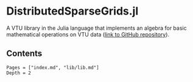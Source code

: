 # DistributedSparseGrids.jl

A VTU library in the Julia language that implements an algebra for basic mathematical operations on VTU data ([link to GitHub repository](https://github.com/baxmittens/VTUFileHandler.jl)).

## Contents

```@contents
Pages = ["index.md", "lib/lib.md"]
Depth = 2
```
